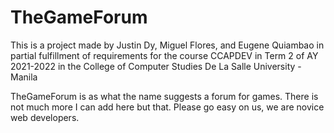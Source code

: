 # TheGameForum

This is a project made by Justin Dy, Miguel Flores, and Eugene Quiambao in partial fulfillment of requirements for the course CCAPDEV in Term 2 of AY 2021-2022 in the College of Computer Studies De La Salle University - Manila

TheGameForum is as what the name suggests a forum for games.
There is not much more I can add here but that.
Please go easy on us, we are novice web developers.